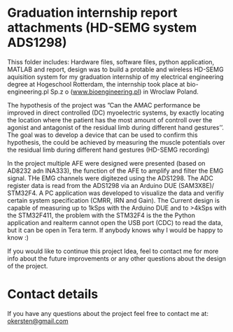 # Graduation internship report attachments (HD-SEMG system ADS1298)
Thiss folder includes: Hardware files, software files, python application, MATLAB and report, design was to build a protable and wireless HD-SEMG aquisition system for my graduation internship of my electrical engineering degree at Hogeschool Rotterdam, the internship took place at bio-engineering.pl Sp.z o (www.bioengineering.pl) in Wroclaw Poland.

The hypothesis of the project was ”Can the AMAC performance be improved in direct controlled (DC) myoelectric systems, by exactly locating the location where the patient has the most amount of controll over the agonist and antagonist of the residual limb during different hand gestures’’. The goal was to develop a device that can be used to confirm this hypothesis, the could be achieved by measuring the muscle potentials over the residual limb during different hand gestures (HD-SEMG recording)

In the project multiple AFE were designed were presented (based on AD8232 adn INA333), the function of the AFE to amplify and filter the EMG signal. THe EMG channels were digitezed using the ADS1298. The ADC register data is read from the ADS1298 via an Arduino DUE (SAM3X8E)/ STM32F4. A PC application was developed to visualize the data and verifiy certain system specification (CMRR, IRN and Gain). The Current design is capable of measuring up to 1kSps with the Arduino DUE and to >4kSps with the STM32F411, the problem with the STM32F4 is the the Python application and realterm cannot open the USB port (CDC) to read the data, but it can be open in Tera term. If anybody knows why I would be happy to know :) 

 If you would like to continue this project Idea, feel to contact me for more info about the future improvements or any other questions about the design of the project.

# Contact details
 If you have any questions about the project feel free to contact me at: okersten@gmail.com
